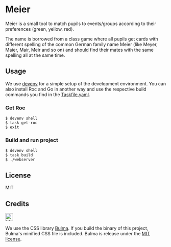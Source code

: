 # Meier

Meier is a small tool to match pupils to events/groups according to their
preferences (green, yellow, red).

The name is borrowed from a class game where all pupils get cards with different
spelling of the common German family name Meier (like Meyer, Maier, Mair, Meir
and so on) and should find their mates with the same spelling all at the same
time.

## Usage

We use [devenv](https://devenv.sh/) for a simple setup of the development
environment. You can also install Roc and Go in another way and use the
respective build commands you find in the [Taskfile.yaml](Taskfile.yaml).

### Get Roc

    $ devenv shell
    $ task get-roc
    $ exit

### Build and run project

    $ devenv shell
    $ task build
    $ ./webserver

## License

MIT

## Credits

<img alt="Made with Bulma" src="https://bulma.io/images/made-with-bulma.png" height=24>

We use the CSS library [Bulma](https://bulma.io/). If you build the binary of
this project, Bulma's minified CSS file is included. Bulma is release under the
[MIT license](assets/bulma-0.9.4/bulma/LICENSE).
